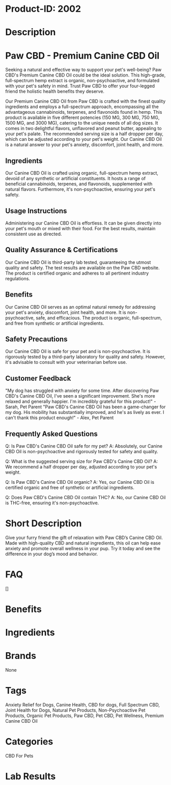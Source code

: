 # Product-ID: 2002

# Description

<div class="min-h-[20px] flex flex-col items-start gap-4 whitespace-pre-wrap break-words">
<div class="markdown prose w-full break-words dark:prose-invert dark">
<h1>Paw CBD - Premium Canine CBD Oil</h1>
<p>Seeking a natural and effective way to support your pet's well-being? Paw CBD's Premium Canine CBD Oil could be the ideal solution. This high-grade, full-spectrum hemp extract is organic, non-psychoactive, and formulated with your pet's safety in mind. Trust Paw CBD to offer your four-legged friend the holistic health benefits they deserve.</p>
<p>Our Premium Canine CBD Oil from Paw CBD is crafted with the finest quality ingredients and employs a full-spectrum approach, encompassing all the advantageous cannabinoids, terpenes, and flavonoids found in hemp. This product is available in five different potencies (150 MG, 300 MG, 750 MG, 1500 MG, and 3000 MG), catering to the unique needs of all dog sizes. It comes in two delightful flavors, unflavored and peanut butter, appealing to your pet's palate. The recommended serving size is a half dropper per day, which can be adjusted according to your pet's weight. Our Canine CBD Oil is a natural answer to your pet's anxiety, discomfort, joint health, and more.</p>
<h2>Ingredients</h2>
<p>Our Canine CBD Oil is crafted using organic, full-spectrum hemp extract, devoid of any synthetic or artificial constituents. It hosts a range of beneficial cannabinoids, terpenes, and flavonoids, supplemented with natural flavors. Furthermore, it's non-psychoactive, ensuring your pet's safety.</p>
<h2>Usage Instructions</h2>
<p>Administering our Canine CBD Oil is effortless. It can be given directly into your pet's mouth or mixed with their food. For the best results, maintain consistent use as directed.</p>
<h2>Quality Assurance &amp; Certifications</h2>
<p>Our Canine CBD Oil is third-party lab tested, guaranteeing the utmost quality and safety. The test results are available on the Paw CBD website. The product is certified organic and adheres to all pertinent industry regulations.</p>
<h2>Benefits</h2>
<p>Our Canine CBD Oil serves as an optimal natural remedy for addressing your pet's anxiety, discomfort, joint health, and more. It is non-psychoactive, safe, and efficacious. The product is organic, full-spectrum, and free from synthetic or artificial ingredients.</p>
<h2>Safety Precautions</h2>
<p>Our Canine CBD Oil is safe for your pet and is non-psychoactive. It is rigorously tested by a third-party laboratory for quality and safety. However, it's advisable to consult with your veterinarian before use.</p>
<h2>Customer Feedback</h2>
<p>"My dog has struggled with anxiety for some time. After discovering Paw CBD's Canine CBD Oil, I've seen a significant improvement. She's more relaxed and generally happier. I'm incredibly grateful for this product!" - Sarah, Pet Parent "Paw CBD's Canine CBD Oil has been a game-changer for my dog. His mobility has substantially improved, and he's as lively as ever. I can't thank this product enough!" - Alex, Pet Parent</p>
<h2>Frequently Asked Questions</h2>
<p>Q: Is Paw CBD's Canine CBD Oil safe for my pet? A: Absolutely, our Canine CBD Oil is non-psychoactive and rigorously tested for safety and quality.</p>
<p>Q: What is the suggested serving size for Paw CBD's Canine CBD Oil? A: We recommend a half dropper per day, adjusted according to your pet's weight.</p>
<p>Q: Is Paw CBD's Canine CBD Oil organic? A: Yes, our Canine CBD Oil is certified organic and free of synthetic or artificial ingredients.</p>
<p>Q: Does Paw CBD's Canine CBD Oil contain THC? A: No, our Canine CBD Oil is THC-free, ensuring it's non-psychoactive.</p>
</div>
</div>


# Short Description

<p>Give your furry friend the gift of relaxation with Paw CBD&#8217;s Canine CBD Oil. Made with high-quality CBD and natural ingredients, this oil can help ease anxiety and promote overall wellness in your pup. Try it today and see the difference in your dog&#8217;s mood and behavior.</p>


# FAQ
[]

# Benefits



# Ingredients



# Brands

None

# Tags

Anxiety Relief for Dogs, Canine Health, CBD for dogs, Full Spectrum CBD, Joint Health for Dogs, Natural Pet Products, Non-Psychoactive Pet Products, Organic Pet Products, Paw CBD, Pet CBD, Pet Wellness, Premium Canine CBD Oil

# Categories

CBD For Pets

# Lab Results
